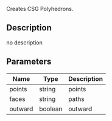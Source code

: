 Creates CSG Polyhedrons.



## Description
no description
## Parameters

<table>
<thead>
	<tr>
		<th>Name</th>
		<th>Type</th>
		<th>Description</th>
	</tr>
</thead>
<tr>
	<td>points</td>
	<td><div class='bg-purple-800 px-2 py-px text-white rounded-sm'>string</div></td>
	<td>points</td>
</tr>
<tr>
	<td>faces</td>
	<td><div class='bg-purple-800 px-2 py-px text-white rounded-sm'>string</div></td>
	<td>paths</td>
</tr>
<tr>
	<td>outward</td>
	<td><div class='bg-emerald-800 px-2 py-px text-white rounded-sm'>boolean</div></td>
	<td>outward</td>
</tr>
</table>